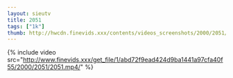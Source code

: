 ```yaml
--- 
layout: sieutv
title: 2051
tags: ["1k"]
thumb: http://hwcdn.finevids.xxx/contents/videos_screenshots/2000/2051/preview.mp4.jpg
---
```

{% include video src="http://www.finevids.xxx/get_file/1/abd72f9ead424d9ba1441a97cfa40f55/2000/2051/2051.mp4/" %} 
